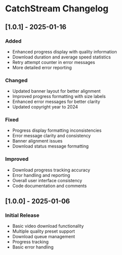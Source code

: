 # CatchStream Changelog

## [1.0.1] - 2025-01-16

### Added
- Enhanced progress display with quality information
- Download duration and average speed statistics
- Retry attempt counter in error messages
- More detailed error reporting

### Changed
- Updated banner layout for better alignment
- Improved progress formatting with size labels
- Enhanced error messages for better clarity
- Updated copyright year to 2024

### Fixed
- Progress display formatting inconsistencies
- Error message clarity and consistency
- Banner alignment issues
- Download status message formatting

### Improved
- Download progress tracking accuracy
- Error handling and reporting
- Overall user interface consistency
- Code documentation and comments

## [1.0.0] - 2025-01-06

### Initial Release
- Basic video download functionality
- Multiple quality preset support
- Download queue management
- Progress tracking
- Basic error handling 
